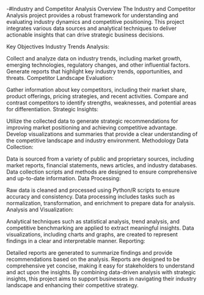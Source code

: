 -#Industry and Competitor Analysis
Overview
The Industry and Competitor Analysis project provides a robust framework for understanding and evaluating industry dynamics and competitive positioning. This project integrates various data sources and analytical techniques to deliver actionable insights that can drive strategic business decisions.

Key Objectives
Industry Trends Analysis:

Collect and analyze data on industry trends, including market growth, emerging technologies, regulatory changes, and other influential factors.
Generate reports that highlight key industry trends, opportunities, and threats.
Competitor Landscape Evaluation:

Gather information about key competitors, including their market share, product offerings, pricing strategies, and recent activities.
Compare and contrast competitors to identify strengths, weaknesses, and potential areas for differentiation.
Strategic Insights:

Utilize the collected data to generate strategic recommendations for improving market positioning and achieving competitive advantage.
Develop visualizations and summaries that provide a clear understanding of the competitive landscape and industry environment.
Methodology
Data Collection:

Data is sourced from a variety of public and proprietary sources, including market reports, financial statements, news articles, and industry databases.
Data collection scripts and methods are designed to ensure comprehensive and up-to-date information.
Data Processing:

Raw data is cleaned and processed using Python/R scripts to ensure accuracy and consistency.
Data processing includes tasks such as normalization, transformation, and enrichment to prepare data for analysis.
Analysis and Visualization:

Analytical techniques such as statistical analysis, trend analysis, and competitive benchmarking are applied to extract meaningful insights.
Data visualizations, including charts and graphs, are created to represent findings in a clear and interpretable manner.
Reporting:

Detailed reports are generated to summarize findings and provide recommendations based on the analysis.
Reports are designed to be comprehensive yet concise, making it easy for stakeholders to understand and act upon the insights.
By combining data-driven analysis with strategic insights, this project aims to support businesses in navigating their industry landscape and enhancing their competitive strategy.


